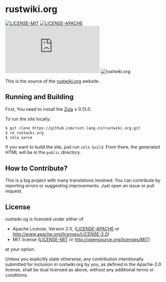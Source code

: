 # rustwiki.org

[![LICENSE-MIT](https://img.shields.io/badge/license-MIT-green)](https://raw.githubusercontent.com/rust-lang-cn/rust-by-example-cn/master/LICENSE-MIT)
[![LICENSE-APACHE](https://img.shields.io/badge/license-Apache%202-blue)](https://raw.githubusercontent.com/rust-lang-cn/rust-by-example-cn/master/LICENSE-APACHE)
![GitHub last commit](https://img.shields.io/github/last-commit/rust-lang-cn/rustwiki.org?color=gold)
![rustwiki.org](https://img.shields.io/website?up_message=rustwiki.org&url=https%3A%2F%2Frustwiki.org)

This is the source of the [rustwiki.org](https://rustwiki.org) website.

## Running and Building

First, You need to install the [Zola](https://www.getzola.org/documentation/getting-started/installation/) ≥ 0.13.0.

To run the site locally:

```bash
$ git clone https://github.com/rust-lang-cn/rustwiki.org.git
$ cd rustwiki.org
$ zola serve
```

If you want to build the site, just run `zola build`. From there, the generated HTML will be in the `public` directory.

## How to Contribute?

This is a big project with many translations involved. You can contribute by
reporting errors or suggesting improvements. Just open an issue or pull request.

## License

rustwiki.og is licensed under either of

 * Apache License, Version 2.0, ([LICENSE-APACHE](LICENSE-APACHE) or
   http://www.apache.org/licenses/LICENSE-2.0)
 * MIT license ([LICENSE-MIT](LICENSE-MIT) or
   http://opensource.org/licenses/MIT)

at your option.

Unless you explicitly state otherwise, any contribution intentionally submitted
for inclusion in rustwiki.org by you, as defined in the Apache-2.0 license, shall be
dual licensed as above, without any additional terms or conditions.
